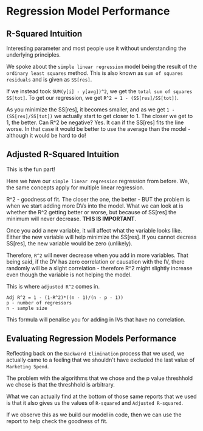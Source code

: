 # Regression Model Performance

## R-Squared Intuition

Interesting parameter and most people use it without understanding the underlying principles.

We spoke about the `simple linear regression` model being the result of the `ordinary least squares` method. This is also known as `sum of squares residuals` and is given as `SS[res]`.

If we instead took `SUM(y[i] - y[avg])^2`, we get the `total sum of squares SS[tot]`. To get our regression, we get `R^2 = 1 - (SS[res]/SS[tot])`.

As you minimize the SS[res], it becomes smaller, and as we get  `1 - (SS[res]/SS[tot])` we actually start to get closer to 1. The closer we get to 1, the better. Can R^2 be negative? Yes. It can if the SS[res] fits the line worse. In that case it would be better to use the average than the model - although it would be hard to do!

## Adjusted R-Squared Intuition

This is the fun part!

Here we have our `simple linear regression` regression from before. We, the same concepts apply for multiple linear regression.

R^2 - goodness of fit. The closer the one, the better - BUT the problem is when we start adding more DVs into the model. What we can look at is whether the R^2 getting better or worse, but because of SS[res] the minimum will never decrease. **THIS IS IMPORTANT**.

Once you add a new variable, it will affect what the variable looks like. Either the new variable will help minimize the SS[res]. If you cannot decress SS[res], the new variable would be zero (unlikely).

Therefore, `R^2` will never decrease when you add in more variables. That being said, if the DV has zero correlation or causation with the IV, there randomly will be a slight correlation - therefore R^2 might slightly increase even though the variable is not helping the model.

This is where `adjusted R^2` comes in.

```
Adj R^2 = 1 - (1-R^2)*((n - 1)/(n - p - 1))
p - number of regressors
n - sample size
```

This formula will penalise you for adding in IVs that have no correlation.

## Evaluating Regression Models Performance

Reflecting back on the `Backward Elimination` process that we used, we actually came to a feeling that we shouldn't have excluded the last value of `Marketing Spend`.

The problem with the algorithms that we chose and the p value threshhold we chose is that the threshhold is arbitrary.

What we can actually find at the bottom of those same reports that we used is that it also gives us the values of `R-squared` and `Adjusted R-squared`.

If we observe this as we build our model in code, then we can use the report to help check the goodness of fit.
